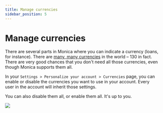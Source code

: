 ```yaml
---
title: Manage currencies
sidebar_position: 5
---
```


# Manage currencies

There are several parts in Monica where you can indicate a currency (loans, for instance). There are [many, many currencies](https://en.wikipedia.org/wiki/List_of_circulating_currencies) in the world – 130 in fact. There are very good chances that you don't need all those currencies, even though Monica supports them all.

In your `Settings > Personalize your account > Currencies` page, you can enable or disable the currencies you want to use in your account. Every user in the account will inherit those settings.

You can also disable them all, or enable them all. It's up to you.

![](/img/settings/setting_currencies.png)
